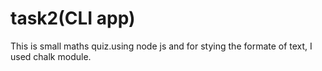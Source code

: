 #  task2(CLI app)

This is small maths quiz.using node js and for stying the formate of text, I used chalk module.